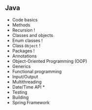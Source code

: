 ## Java
- Code basics
- Methods
- Recursion !
- Classes and objects
- Enum classes !
- Class `Object` !
- Packages !
- Annotations
- Object-Oriented Programming (OOP)
- Generics
- Functional programming
- Input/Output
- Multithreading
- Date/Time API *
- Testing
- Building
- Spring Framework
